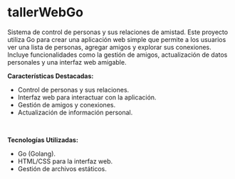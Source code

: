 # tallerWebGo

Sistema de control de personas y sus relaciones de amistad. Este proyecto utiliza Go para crear una aplicación web simple que permite a los usuarios ver una lista de personas, agregar amigos y explorar sus conexiones. Incluye funcionalidades como la gestión de amigos, actualización de datos personales y una interfaz web amigable.

**Características Destacadas:**
- Control de personas y sus relaciones.
- Interfaz web para interactuar con la aplicación.
- Gestión de amigos y conexiones.
- Actualización de información personal.
<br>

**Tecnologías Utilizadas:**
- Go (Golang).
- HTML/CSS para la interfaz web.
- Gestión de archivos estáticos.
